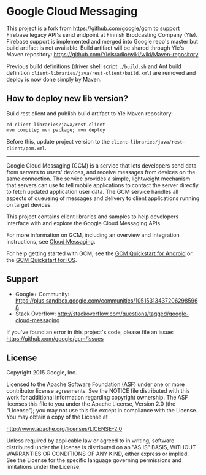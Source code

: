 # Google Cloud Messaging

This project is a fork from https://github.com/google/gcm to support Firebase legacy API's
send endpoint at Finnish Brodcasting Company (Yle). Firebase support is implemented
and merged into Google repo's master but build artifact is not available. Build artifact
will be shared through Yle's Maven repository: https://github.com/Yleisradio/wiki/wiki/Maven-repository

Previous build definitions (driver shell script ````./build.sh```` and Ant build definition
```client-libraries/java/rest-client/build.xml```) are removed and deploy is now done simply by Maven.

## How to deploy new lib version?

Build rest client and publish build artifact to Yle Maven repository:

    cd client-libraries/java/rest-client
    mvn compile; mvn package; mvn deploy

Before this, update project version to the ```client-libraries/java/rest-client/pom.xml```.
    
---

Google Cloud Messaging (GCM) is a service that lets developers send data from
servers to users' devices, and receive messages from devices on the same
connection. The service provides a simple, lightweight mechanism that servers
can use to tell mobile applications to contact the server directly to fetch
updated application user data. The GCM service handles all aspects of queueing
of messages and delivery to client applications running on target devices.

This project contains client libraries and samples to help developers interface
with and explore the Google Cloud Messaging APIs.

For more information on GCM, including an overview and integration
instructions, see [Cloud Messaging](https://developers.google.com/cloud-messaging/).

For help getting started with GCM, see the
[GCM Quickstart for Android](https://developers.google.com/cloud-messaging/android/start)
or the [GCM Quickstart for iOS](https://developers.google.com/cloud-messaging/ios/start).

## Support

- Google+ Community: https://plus.sandbox.google.com/communities/105153134372062985968
- Stack Overflow: http://stackoverflow.com/questions/tagged/google-cloud-messaging

If you've found an error in this project's code, please file an issue:
https://github.com/google/gcm/issues

## License

Copyright 2015 Google, Inc.

Licensed to the Apache Software Foundation (ASF) under one or more contributor
license agreements.  See the NOTICE file distributed with this work for
additional information regarding copyright ownership.  The ASF licenses this
file to you under the Apache License, Version 2.0 (the "License"); you may not
use this file except in compliance with the License.  You may obtain a copy of
the License at

  http://www.apache.org/licenses/LICENSE-2.0

Unless required by applicable law or agreed to in writing, software
distributed under the License is distributed on an "AS IS" BASIS, WITHOUT
WARRANTIES OR CONDITIONS OF ANY KIND, either express or implied.  See the
License for the specific language governing permissions and limitations under
the License.
